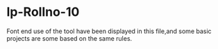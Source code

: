 # Ip-Rollno-10


Font end use of the tool have been displayed in this file,and some basic projects are some based on the same rules.
